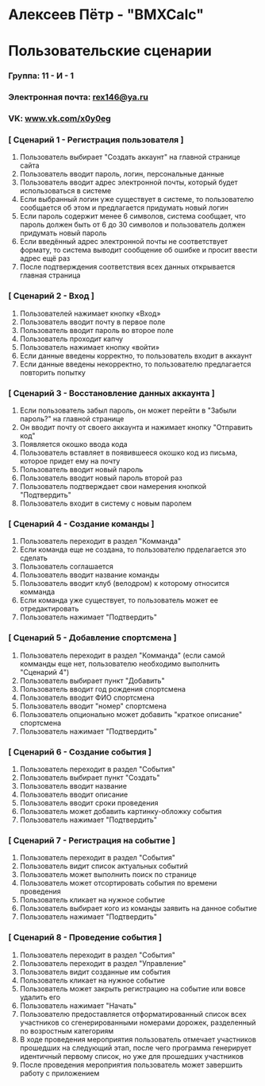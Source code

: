 # Алексеев Пётр - "BMXCalc"
# Пользовательские сценарии

### Группа: 11 - И - 1
### Электронная почта: rex146@ya.ru
### VK: www.vk.com/x0y0eg


### [ Сценарий 1 - Регистрация пользователя ]

1.  Пользователь выбирает "Создать аккаунт" на главной странице сайта
2.  Пользователь вводит пароль, логин, персональные данные
3.  Пользователь вводит адрес электронной почты, который будет использоваться в системе
4.  Если выбранный логин уже существует в системе, то пользователю сообщается об этом и предлагается придумать новый логин
5.  Если пароль содержит менее 6 символов, система сообщает, что пароль должен быть от 6 до 30 символов и пользователь должен придумать новый пароль
6.  Если введённый адрес электронной почты не соответствует формату, то система выводит сообщение об ошибке и просит ввести адрес ещё раз
7.  После подтверждения соответствия всех данных открывается главная страница


### [ Сценарий 2 - Вход ]
1.	Пользователей нажимает кнопку «Вход»
2.	Пользователь вводит почту в первое поле
3.	Пользователь вводит пароль во второе поле
4.	Пользователь проходит капчу
5.	Пользователь нажимает кнопку «войти»
6.	Если данные введены корректно, то пользователь входит в аккаунт
7.	Если данные введены некорректно, то пользователю предлагается повторить попытку 


###  [ Сценарий 3 - Восстановление данных аккаунта ]
1.	Если пользователь забыл пароль, он может перейти в "Забыли пароль?" на главной странице
2.	Он вводит почту от своего аккаунта и нажимает кнопку "Отправить код"
3.	Появляется окошко ввода кода
4.	Пользователь вставляет в появившееся окошко код из письма, которое придет ему на почту
5.	Пользователь вводит новый пароль
6.  Пользователь вводит новый пароль второй раз
7.	Пользователь подтверждает свои намерения кнопкой "Подтвердить"
8.  Пользователь входит в систему с новым паролем


### [ Сценарий 4 - Создание команды ]

1.  Пользователь переходит в раздел "Комманда"
2.  Если команда еще не создана, то пользователю прделагается это сделать
3.  Пользователь соглашается
4.  Пользователь вводит название команды
5.  Пользователь вводит клуб (велодром) к которому относится комманда
6.  Если команда уже существует, то пользователь может ее отредактировать
7.  Пользователь нажимает "Подтвердить"


### [ Сценарий 5 - Добавление спортсмена ]

1.  Пользователь переходит в раздел "Комманда" (если самой комманды еще нет, пользователю необходимо выполнить "Сценарий 4")
2.  Пользователь выбирает пункт "Добавить"
3.  Пользователь вводит год рождения спортсмена
4.  Пользователь вводит ФИО спортсмена
5.  Пользователь вводит "номер" спортсмена
6.  Пользователь опционально может добавить "краткое описание" спортсмена
7.  Пользователь нажимает "Подтвердить"


### [ Сценарий 6 - Создание события ]

1.  Пользователь переходит в раздел "События"
2.  Пользователь выбирает пункт "Создать"
3.  Пользователь вводит название
4.  Пользователь вводит описание
5.  Пользователь вводит сроки проведения
6.  Пользователь может добавить картинку-обложку события
7.  Пользователь нажимает "Подтвердить"


### [ Сценарий 7 - Регистрация на событие ]

1.  Пользователь переходит в раздел "События"
2.  Пользователь видит список актуальных событий
3.  Пользователь может выполнить поиск по странице
4.  Пользователь может отсортировать события по времени проведения
5.  Пользователь кликает на нужное событие
6.  Пользователь выбирает кого из команды заявить на данное событие
7.  Пользователь нажимает "Подтвердить"

### [ Сценарий 8 - Проведение события ]

1.  Пользователь переходит в раздел "События"
2.  Пользователь переходит в раздел "Управление"
3.  Пользователь видит созданные им события
4.  Пользователь кликает на нужное событие
5.  Пользователь может закрыть регистрацию на событие или вовсе удалить его  
6.  Пользователь нажимает "Начать"
7.  Пользователю предоставляется отформатированный список всех участников со сгенерированными номерами дорожек, разделенный по возростным категориям
8.  В ходе проведения мероприятия пользователь отмечает участников прошедших на следующий этап, после чего программа генерирует идентичный первому список, но уже для прошедших участников
9.  После проведения мероприятия пользователь может завершить работу с приложением
